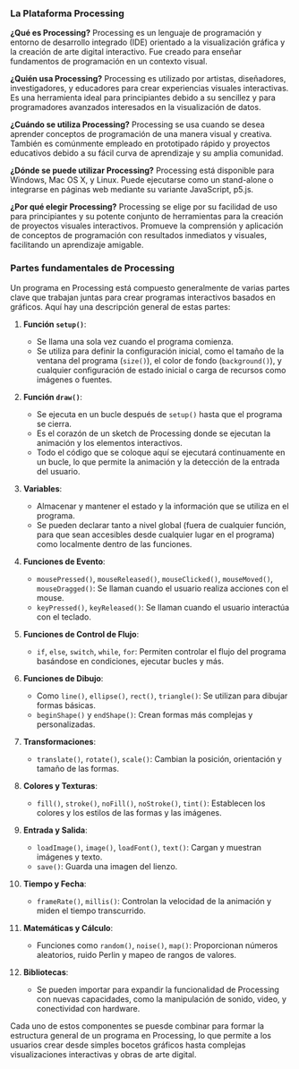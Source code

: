 
### La Plataforma Processing

**¿Qué es Processing?**
Processing es un lenguaje de programación y entorno de desarrollo integrado (IDE) orientado a la visualización gráfica y la creación de arte digital interactivo. Fue creado para enseñar fundamentos de programación en un contexto visual.

**¿Quién usa Processing?**
Processing es utilizado por artistas, diseñadores, investigadores, y educadores para crear experiencias visuales interactivas. Es una herramienta ideal para principiantes debido a su sencillez y para programadores avanzados interesados en la visualización de datos.

**¿Cuándo se utiliza Processing?**
Processing se usa cuando se desea aprender conceptos de programación de una manera visual y creativa. También es comúnmente empleado en prototipado rápido y proyectos educativos debido a su fácil curva de aprendizaje y su amplia comunidad.

**¿Dónde se puede utilizar Processing?**
Processing está disponible para Windows, Mac OS X, y Linux. Puede ejecutarse como un stand-alone o integrarse en páginas web mediante su variante JavaScript, p5.js.

**¿Por qué elegir Processing?**
Processing se elige por su facilidad de uso para principiantes y su potente conjunto de herramientas para la creación de proyectos visuales interactivos. Promueve la comprensión y aplicación de conceptos de programación con resultados inmediatos y visuales, facilitando un aprendizaje amigable.


### Partes fundamentales de Processing


Un programa en Processing está compuesto generalmente de varias partes clave que trabajan juntas para crear programas interactivos basados en gráficos. Aquí hay una descripción general de estas partes:

1. **Función `setup()`**:
   - Se llama una sola vez cuando el programa comienza.
   - Se utiliza para definir la configuración inicial, como el tamaño de la ventana del programa (`size()`), el color de fondo (`background()`), y cualquier configuración de estado inicial o carga de recursos como imágenes o fuentes.

2. **Función `draw()`**:
   - Se ejecuta en un bucle después de `setup()` hasta que el programa se cierra.
   - Es el corazón de un sketch de Processing donde se ejecutan la animación y los elementos interactivos.
   - Todo el código que se coloque aquí se ejecutará continuamente en un bucle, lo que permite la animación y la detección de la entrada del usuario.

3. **Variables**:
   - Almacenar y mantener el estado y la información que se utiliza en el programa.
   - Se pueden declarar tanto a nivel global (fuera de cualquier función, para que sean accesibles desde cualquier lugar en el programa) como localmente dentro de las funciones.

4. **Funciones de Evento**:
   - `mousePressed()`, `mouseReleased()`, `mouseClicked()`, `mouseMoved()`, `mouseDragged()`: Se llaman cuando el usuario realiza acciones con el mouse.
   - `keyPressed()`, `keyReleased()`: Se llaman cuando el usuario interactúa con el teclado.

5. **Funciones de Control de Flujo**:
   - `if`, `else`, `switch`, `while`, `for`: Permiten controlar el flujo del programa basándose en condiciones, ejecutar bucles y más.

6. **Funciones de Dibujo**:
   - Como `line()`, `ellipse()`, `rect()`, `triangle()`: Se utilizan para dibujar formas básicas.
   - `beginShape()` y `endShape()`: Crean formas más complejas y personalizadas.

7. **Transformaciones**:
   - `translate()`, `rotate()`, `scale()`: Cambian la posición, orientación y tamaño de las formas.

8. **Colores y Texturas**:
   - `fill()`, `stroke()`, `noFill()`, `noStroke()`, `tint()`: Establecen los colores y los estilos de las formas y las imágenes.

9. **Entrada y Salida**:
   - `loadImage()`, `image()`, `loadFont()`, `text()`: Cargan y muestran imágenes y texto.
   - `save()`: Guarda una imagen del lienzo.

10. **Tiempo y Fecha**:
    - `frameRate()`, `millis()`: Controlan la velocidad de la animación y miden el tiempo transcurrido.

11. **Matemáticas y Cálculo**:
    - Funciones como `random()`, `noise()`, `map()`: Proporcionan números aleatorios, ruido Perlin y mapeo de rangos de valores.

12. **Bibliotecas**:
    - Se pueden importar para expandir la funcionalidad de Processing con nuevas capacidades, como la manipulación de sonido, video, y conectividad con hardware.

Cada uno de estos componentes se puesde combinar para formar la estructura general de un programa en Processing, lo que permite a los usuarios crear desde simples bocetos gráficos hasta complejas visualizaciones interactivas y obras de arte digital.